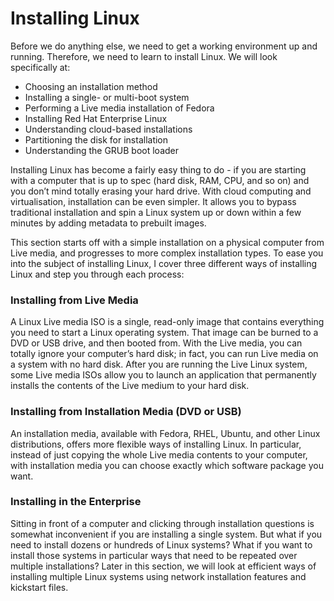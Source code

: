 # Installing Linux

Before we do anything else, we need to get a working environment up and running. Therefore, we need to learn to install Linux. We will look specifically at:

* Choosing an installation method
* Installing a single- or multi-boot system
* Performing a Live media installation of Fedora
* Installing Red Hat Enterprise Linux
* Understanding cloud-based installations
* Partitioning the disk for installation
* Understanding the GRUB boot loader

Installing Linux has become a fairly easy thing to do - if you are starting with a computer that is up to spec (hard disk, RAM, CPU, and so on) and you don’t mind totally erasing your hard drive. With cloud computing and virtualisation, installation can be even simpler. It allows you to bypass traditional installation and spin a Linux system up or down within a few minutes by adding metadata to prebuilt images.

This section starts off with a simple installation on a physical computer from Live media, and progresses to more complex installation types. To ease you into the subject of installing Linux, I cover three different ways of installing Linux and step you through each process:

### &#x20;Installing from Live Media

A Linux Live media ISO is a single, read-only image that contains everything you need to start a Linux operating system. That image can be burned to a DVD or USB drive, and then booted from. With the Live media, you can totally ignore your computer’s hard disk; in fact, you can run Live media on a system with no hard disk. After you are running the Live Linux system, some Live media ISOs allow you to launch an application that permanently installs the contents of the Live medium to your hard disk.

### &#x20;**Installing from Installation Media (DVD or USB)**

An installation media, available with Fedora, RHEL, Ubuntu, and other Linux distributions, offers more flexible ways of installing Linux. In particular, instead of just copying the whole Live media contents to your computer, with installation media you can choose exactly which software package you want.

### &#x20;**Installing in the Enterprise**

Sitting in front of a computer and clicking through installation questions is somewhat inconvenient if you are installing a single system. But what if you need to install dozens or hundreds of Linux systems? What if you want to install those systems in particular ways that need to be repeated over multiple installations? Later in this section, we will look at efficient ways of installing multiple Linux systems using network installation features and kickstart files.
